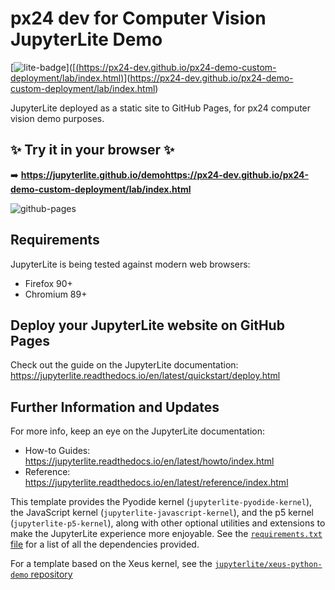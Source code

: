 # px24 dev for Computer Vision JupyterLite Demo

[![lite-badge](https://jupyterlite.rtfd.io/en/latest/_static/badge.svg)]([[(https://px24-dev.github.io/px24-demo-custom-deployment/lab/index.html)](https://px24-dev.github.io/px24-demo-custom-deployment/lab/index.html)](https://px24-dev.github.io/px24-demo-custom-deployment/lab/index.html)

JupyterLite deployed as a static site to GitHub Pages, for px24 computer vision demo purposes.

## ✨ Try it in your browser ✨

➡️ **https://jupyterlite.github.io/demohttps://px24-dev.github.io/px24-demo-custom-deployment/lab/index.html**

![github-pages](https://user-images.githubusercontent.com/591645/120649478-18258400-c47d-11eb-80e5-185e52ff2702.gif)

## Requirements

JupyterLite is being tested against modern web browsers:

- Firefox 90+
- Chromium 89+

## Deploy your JupyterLite website on GitHub Pages

Check out the guide on the JupyterLite documentation: https://jupyterlite.readthedocs.io/en/latest/quickstart/deploy.html

## Further Information and Updates

For more info, keep an eye on the JupyterLite documentation:

- How-to Guides: https://jupyterlite.readthedocs.io/en/latest/howto/index.html
- Reference: https://jupyterlite.readthedocs.io/en/latest/reference/index.html

This template provides the Pyodide kernel (`jupyterlite-pyodide-kernel`), the JavaScript kernel (`jupyterlite-javascript-kernel`), and the p5 kernel (`jupyterlite-p5-kernel`), along with other
optional utilities and extensions to make the JupyterLite experience more enjoyable. See the
[`requirements.txt` file](requirements.txt) for a list of all the dependencies provided.

For a template based on the Xeus kernel, see the [`jupyterlite/xeus-python-demo` repository](https://github.com/jupyterlite/xeus-python-demo)


